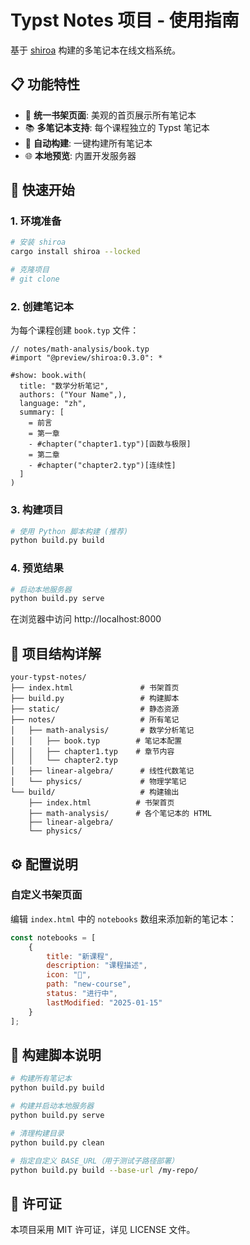 # Typst Notes 项目 - 使用指南

基于 [shiroa](https://github.com/Myriad-Dreamin/shiroa) 构建的多笔记本在线文档系统。

## 📋 功能特性

- 🔗 **统一书架页面**: 美观的首页展示所有笔记本
- 📚 **多笔记本支持**: 每个课程独立的 Typst 笔记本
- 🔄 **自动构建**: 一键构建所有笔记本
- 🌐 **本地预览**: 内置开发服务器

## 🚀 快速开始

### 1. 环境准备

```bash
# 安装 shiroa
cargo install shiroa --locked

# 克隆项目
# git clone 
```


### 2. 创建笔记本

为每个课程创建 `book.typ` 文件：

```typst
// notes/math-analysis/book.typ
#import "@preview/shiroa:0.3.0": *

#show: book.with(
  title: "数学分析笔记",
  authors: ("Your Name",),
  language: "zh",
  summary: [
    = 前言
    = 第一章
    - #chapter("chapter1.typ")[函数与极限]
    = 第二章  
    - #chapter("chapter2.typ")[连续性]
  ]
)

```

### 3. 构建项目

```bash
# 使用 Python 脚本构建 (推荐)
python build.py build
```

### 4. 预览结果

```bash
# 启动本地服务器
python build.py serve
```

在浏览器中访问 http://localhost:8000

## 📁 项目结构详解

```
your-typst-notes/
├── index.html               # 书架首页
├── build.py                 # 构建脚本
├── static/                  # 静态资源
├── notes/                   # 所有笔记
│   ├── math-analysis/       # 数学分析笔记
│   │   ├── book.typ        # 笔记本配置
│   │   ├── chapter1.typ    # 章节内容
│   │   └── chapter2.typ
│   ├── linear-algebra/      # 线性代数笔记
│   └── physics/             # 物理学笔记
└── build/                   # 构建输出
    ├── index.html          # 书架首页
    ├── math-analysis/      # 各个笔记本的 HTML
    ├── linear-algebra/
    └── physics/
```

## ⚙️ 配置说明


### 自定义书架页面

编辑 `index.html` 中的 `notebooks` 数组来添加新的笔记本：

```javascript
const notebooks = [
    {
        title: "新课程",
        description: "课程描述",
        icon: "📖",
        path: "new-course",
        status: "进行中",
        lastModified: "2025-01-15"
    }
];
```


## 🔧 构建脚本说明

```bash
# 构建所有笔记本
python build.py build

# 构建并启动本地服务器
python build.py serve

# 清理构建目录
python build.py clean

# 指定自定义 BASE_URL（用于测试子路径部署）
python build.py build --base-url /my-repo/
```


## 📄 许可证

本项目采用 MIT 许可证，详见 LICENSE 文件。
